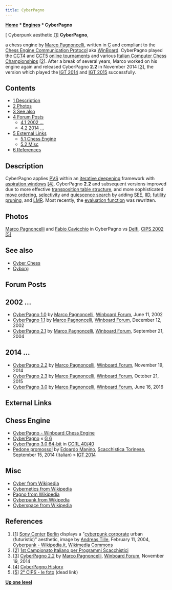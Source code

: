 ```yaml
---
title: CyberPagno
---
```

**[Home](Home "Home") * [Engines](Engines "Engines") * CyberPagno**

\[ Cyberpunk aesthetic <a id="cite-note-1" href="#cite-ref-1">[1]</a>
**CyberPagno**,

a chess engine by [Marco Pagnoncelli](Marco_Pagnoncelli "Marco Pagnoncelli"), written in [C](C "C") and compliant to the [Chess Engine Communication Protocol](Chess_Engine_Communication_Protocol "Chess Engine Communication Protocol") aka [WinBoard](WinBoard "WinBoard").
CyberPagno played the [CCT4](CCT4 "CCT4") and [CCT5](CCT5 "CCT5") [online tournaments](Tournaments_and_Matches#online "Tournaments and Matches") and various [Italian Computer Chess Championships](Italian_Computer_Chess_Championship "Italian Computer Chess Championship") <a id="cite-note-2" href="#cite-ref-2">[2]</a>.
After a break of several years, Marco worked on his engine again and released CyberPagno **2.2** in November 2014 <a id="cite-note-3" href="#cite-ref-3">[3]</a>, the version which played the [IGT 2014](IGT_2014 "IGT 2014") and [IGT 2015](IGT_2015 "IGT 2015") successfully.

## Contents

- [1 Description](#description)
- [2 Photos](#photos)
- [3 See also](#see-also)
- [4 Forum Posts](#forum-posts)
  - [4.1 2002 ...](#2002-...)
  - [4.2 2014 ...](#2014-...)
- [5 External Links](#external-links)
  - [5.1 Chess Engine](#chess-engine)
  - [5.2 Misc](#misc)
- [6 References](#references)

## Description

CyberPagno applies [PVS](Principal_Variation_Search "Principal Variation Search") within an [iterative deepening](Iterative_Deepening "Iterative Deepening") framework with [aspiration windows](Aspiration_Windows "Aspiration Windows") <a id="cite-note-4" href="#cite-ref-4">[4]</a>.
CyberPagno **2.2** and subsequent versions improved due to more effective [transposition table structure](Transposition_Table "Transposition Table"), and more sophisticated [move ordering](Move_Ordering "Move Ordering"), [selectivity](Selectivity "Selectivity") and [quiescence search](Quiescence_Search "Quiescence Search") by adding [SEE](Static_Exchange_Evaluation "Static Exchange Evaluation"), [IID](Internal_Iterative_Deepening "Internal Iterative Deepening"), [futility pruning](Futility_Pruning "Futility Pruning"), and [LMR](Late_Move_Reductions "Late Move Reductions"). Most recently, the [evaluation function](Evaluation_Function "Evaluation Function") was rewritten.

## Photos

[](File:Marco-fabio.jpg)
[Marco Pagnoncelli](Marco_Pagnoncelli "Marco Pagnoncelli") and [Fabio Cavicchio](Fabio_Cavicchio "Fabio Cavicchio") in CyberPagno vs [Delfi](Delfi "Delfi"), [CIPS 2002](CIPS_2002 "CIPS 2002") <a id="cite-note-5" href="#cite-ref-5">[5]</a>

## See also

- [Cyber Chess](Cyber_Chess "Cyber Chess")
- [Cyborg](Cyborg "Cyborg")

## Forum Posts

## 2002 ...

- [CyberPagno 1.0](http://www.open-aurec.com/wbforum/viewtopic.php?f=18&t=37693) by [Marco Pagnoncelli](Marco_Pagnoncelli "Marco Pagnoncelli"), [Winboard Forum](Computer_Chess_Forums "Computer Chess Forums"), June 11, 2002
- [CyberPagno 1.1](http://www.open-aurec.com/wbforum/viewtopic.php?f=18&t=40280) by [Marco Pagnoncelli](Marco_Pagnoncelli "Marco Pagnoncelli"), [Winboard Forum](Computer_Chess_Forums "Computer Chess Forums"), December 12, 2002
- [CyberPagno 2.1](http://www.open-aurec.com/wbforum/viewtopic.php?f=18&t=48999) by [Marco Pagnoncelli](Marco_Pagnoncelli "Marco Pagnoncelli"), [Winboard Forum](Computer_Chess_Forums "Computer Chess Forums"), September 21, 2004

## 2014 ...

- [CyberPagno 2.2](http://www.open-aurec.com/wbforum/viewtopic.php?f=2&t=53297) by [Marco Pagnoncelli](Marco_Pagnoncelli "Marco Pagnoncelli"), [Winboard Forum](Computer_Chess_Forums "Computer Chess Forums"), November 19, 2014
- [CyberPagno 2.3](http://www.open-aurec.com/wbforum/viewtopic.php?f=2&t=53535) by [Marco Pagnoncelli](Marco_Pagnoncelli "Marco Pagnoncelli"), [Winboard Forum](Computer_Chess_Forums "Computer Chess Forums"), October 21, 2015
- [CyberPagno 3.0](http://www.open-aurec.com/wbforum/viewtopic.php?f=2&t=53698) by [Marco Pagnoncelli](Marco_Pagnoncelli "Marco Pagnoncelli"), [Winboard Forum](Computer_Chess_Forums "Computer Chess Forums"), June 16, 2016

## External Links

## Chess Engine

- [CyberPagno - Winboard Chess Engine](http://cyberpagno.altervista.org/index.htm)
- [CyberPagno](http://www.g-sei.org/cyberpagno/) « [G 6](G_6 "G 6")
- [CyberPagno 3.0 64-bit](https://ccrl.chessdom.com/ccrl/4040/cgi/engine_details.cgi?print=Details&each_game=1&eng=CyberPagno%203.0%2064-bit) in [CCRL 40/40](CCRL "CCRL")
- [Pedone promosso!](https://www.scacchisticatorinese.it/portale/scacchi-e-computer/324-pedone-promosso) by [Edoardo Manino](Edoardo_Manino "Edoardo Manino"), [Scacchistica Torinese](https://www.scacchisticatorinese.it/portale/), September 15, 2014 (Italian) » [IGT 2014](IGT_2014 "IGT 2014")

## Misc

- [Cyber from Wikipedia](https://en.wikipedia.org/wiki/Cyber)
- [Cybernetics from Wikipedia](https://en.wikipedia.org/wiki/Cybernetics)
- [Pagno from Wikipedia](https://en.wikipedia.org/wiki/Pagno)
- [Cyberpunk from Wikipedia](https://en.wikipedia.org/wiki/Cyberpunk)
- [Cyberspace from Wikipedia](https://en.wikipedia.org/wiki/Cyberspace)

## References

1. <a id="cite-ref-1" href="#cite-note-1">[1]</a> [Sony Center](https://en.wikipedia.org/wiki/Sony_Center) [Berlin](https://en.wikipedia.org/wiki/Berlin) displays a "[cyberpunk corporate](https://en.wikipedia.org/wiki/Cyberpunk) urban (futuristic)" aesthetic, image by [Andreas Tille](https://commons.wikimedia.org/wiki/User:Tillea), February 11, 2004, [Cyberpunk - Wikipedia.it](https://it.wikipedia.org/wiki/Cyberpunk), [Wikimedia Commons](https://en.wikipedia.org/wiki/Wikimedia_Commons)
1. <a id="cite-ref-2" href="#cite-note-2">[2]</a> [1st Campionato Italiano per Programmi Scacchistici](http://www.g-sei.org/partite-8/)
1. <a id="cite-ref-3" href="#cite-note-3">[3]</a> [CyberPagno 2.2](http://www.open-aurec.com/wbforum/viewtopic.php?f=2&t=53297) by [Marco Pagnoncelli](Marco_Pagnoncelli "Marco Pagnoncelli"), [Winboard Forum](Computer_Chess_Forums "Computer Chess Forums"), November 19, 2014
1. <a id="cite-ref-4" href="#cite-note-4">[4]</a> [CyberPagno History](http://cyberpagno.altervista.org/cyberpagno.htm)
1. <a id="cite-ref-5" href="#cite-note-5">[5]</a> [2° CIPS - le foto](http://www.gsei.org/ita/tornei/cips2foto.html) (dead link)

**[Up one level](Engines "Engines")**

